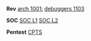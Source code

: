 
**Rev**
[arch 1001:](https://apps.p.ost2.fyi/learning/course/course-v1:OpenSecurityTraining2+Arch1001_x86-64_Asm+2021_v1/home)
[debuggers 1103](https://beta.ost2.fyi/courses/course-v1:OpenSecurityTraining2+Dbg1103_Intro_Binja+2025_v1/)


**SOC**
[SOC L1]([https://youtube.com/playlist?list=PLKJGe-yb9iQb_RY1-IRCMFUmMGU_xlNsp&si=ammZABUUnKJjHbtY](https://youtube.com/playlist?list=PLKJGe-yb9iQb_RY1-IRCMFUmMGU_xlNsp&si=ammZABUUnKJjHbtY))
[SOC L2](https://youtube.com/playlist?list=PLKJGe-yb9iQbKM5yJIdphU4cg5MN341LT&si=xtaC-8NsaD4tDXtH)


**Pentest**
[CPTS]()


